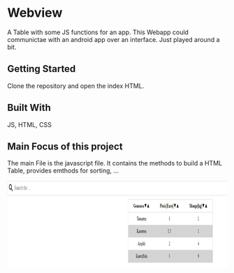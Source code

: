 # Webview
A Table with some JS functions for an app. This Webapp could communictae with an android app over an interface.
Just played around a bit. 

## Getting Started
Clone the repository and open the index HTML.

## Built With
JS, HTML, CSS


## Main Focus of this project

The main File is the javascript file.
It contains the methods to build a HTML Table, provides emthods for sorting, ... <br>

<img src="Preview.PNG" height="200px" title="Preview of APP">
